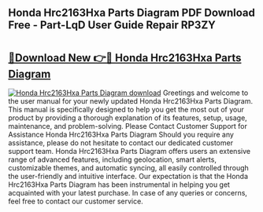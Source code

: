 ## Honda Hrc2163Hxa Parts Diagram PDF Download Free - Part-LqD User Guide Repair RP3ZY

# <h2><a href="http://dfr5zp.blite.top/?on=Honda+Hrc2163Hxa+Parts+Diagram">🔗Download New 👉🔴 Honda Hrc2163Hxa Parts Diagram</a></h2>

[![Honda Hrc2163Hxa Parts Diagram download](https://i.imgur.com/lujVjoI.png)](http://dfr5zp.blite.top/?on=Honda+Hrc2163Hxa+Parts+Diagram)
Greetings and welcome to the user manual for your newly updated Honda Hrc2163Hxa Parts Diagram. This manual is specifically designed to help you get the most out of your product by providing a thorough explanation of its features, setup, usage, maintenance, and problem-solving. Please Contact Customer Support for Assistance Honda Hrc2163Hxa Parts Diagram Should you require any assistance, please do not hesitate to contact our dedicated customer support team. Honda Hrc2163Hxa Parts Diagram offers users an extensive range of advanced features, including geolocation, smart alerts, customizable themes, and automatic syncing, all easily controlled through the user-friendly and intuitive interface. Our expectation is that the Honda Hrc2163Hxa Parts Diagram has been instrumental in helping you get acquainted with your latest purchase. In case of any queries or concerns, feel free to contact our customer service.
